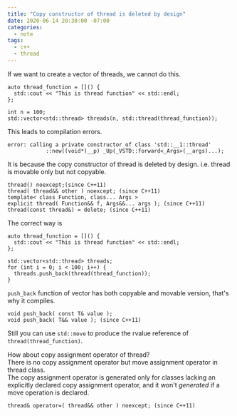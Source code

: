 ```yaml
---
title: "Copy constructor of thread is deleted by design"
date: 2020-06-14 20:30:00 -07:00
categories:
  - note
tags:
  - c++
  - thread
---
```


If we want to create a vector of threads, we cannot do this.

```
auto thread_function = []() {
  std::cout << "This is thread function" << std::endl;
};

int n = 100;
std::vector<std::thread> threads(n, std::thread(thread_function));
```

This leads to compilation errors.
```
error: calling a private constructor of class 'std::__1::thread'
            ::new((void*)__p) _Up(_VSTD::forward<_Args>(__args)...);
```

It is because the copy constructor of thread is deleted by design. i.e. thread is movable only but not copyable.

```
thread() noexcept;(since C++11)
thread( thread&& other ) noexcept; (since C++11)
template< class Function, class... Args >
explicit thread( Function&& f, Args&&... args ); (since C++11)
thread(const thread&) = delete; (since C++11)
```

The correct way is
```
auto thread_function = []() {
  std::cout << "This is thread function" << std::endl;
};

std::vector<std::thread> threads;
for (int i = 0; i < 100; i++) {
  threads.push_back(thread(thread_function));
}
```
```push_back``` function of vector has both copyable and movable version, that's why it compiles.
```
void push_back( const T& value );
void push_back( T&& value ); (since C++11)
```
Still you can use ```std::move``` to produce the rvalue reference of ```thread(thread_function)```.

How about copy assignment operator of thread?  
There is no copy assignment operator but move assignment operator in thread class.  
The copy assignment operator is generated only for classes lacking an explicitly declared copy assignment operator, and it won't *generated* if a move operation is declared.
```
thread& operator=( thread&& other ) noexcept; (since C++11)
```
